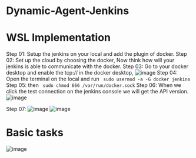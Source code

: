 # Dynamic-Agent-Jenkins
# WSL Implementation
Step 01: Setup the jenkins on your local and add the plugin of docker.
Step 02: Set up the cloud by choosing the docker, Now think how will your jenkins is able to communicate with the docker.
Step 03: Go to your docker desktop and enable the tcp:// in the docker desktop, 
![image](https://github.com/ilove1DevOps/Dynamic-Agent-Jenkins/assets/128630024/97fffa13-b1db-41d3-8931-5652586f7d03)
Step 04: Open the terminal on the local and run ``` sudo usermod -a -G docker jenkins```
Step 05: then ``` sudo chmod 666 /var/run/docker.sock```
Step 06: When we click the test connection on the jenkins console we will get the API version.
![image](https://github.com/ilove1DevOps/Dynamic-Agent-Jenkins/assets/128630024/e4bdb7a0-e470-4942-92d7-207bd9dcda0c)

Step 07: 
![image](https://github.com/ilove1DevOps/Dynamic-Agent-Jenkins/assets/128630024/f67af659-9605-40a6-bacb-fa1f0701790f)
![image](https://github.com/ilove1DevOps/Dynamic-Agent-Jenkins/assets/128630024/46f9a20f-fa73-4955-9372-2bbec496b1c9)





# Basic tasks
![image](https://github.com/ilove1DevOps/Dynamic-Agent-Jenkins/assets/128630024/58495015-946e-41dd-99b8-754032371189)
